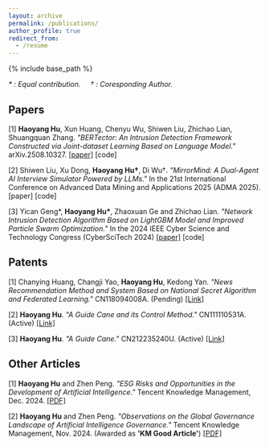 ```yaml
---
layout: archive
permalink: /publications/
author_profile: true
redirect_from:
  - /resume
---
```


{% include base_path %}

*\* : Equal contribution. &nbsp;&nbsp;&nbsp; † : Coresponding Author.*

Papers
---
[1] **Haoyang Hu**, Xun Huang, Chenyu Wu, Shiwen Liu, Zhichao Lian, Shuangquan Zhang. *"BERTector: An Intrusion Detection Framework Constructed via Joint-dataset Learning Based on Language Model."* arXiv.2508.10327. <a href="https://arxiv.org/abs/2508.10327" target="_blank">[paper]</a> [code]

[2] Shiwen Liu, Xu Dong, **Haoyang Hu†**, Di Wu†. *"MirrorMind: A Dual-Agent AI Interview Simulator Powered by LLMs."* In the 21st International Conference on Advanced Data Mining and Applications 2025 (ADMA 2025). [paper] [code]

[3] Yican Geng\*, **Haoyang Hu\***, Zhaoxuan Ge and Zhichao Lian. *"Network Intrusion Detection Algorithm Based on LightGBM Model and Improved Particle Swarm Optimization."* In the 2024 IEEE Cyber Science and Technology Congress (CyberSciTech 2024) <a href="https://ieeexplore.ieee.org/abstract/document/10795674" target="_blank">[paper]</a> [code]


Patents
---
[1] Chanying Huang, Changji Yao, **Haoyang Hu**, Kedong Yan. *"News Recommendation Method and System Based on National Secret Algorithm and Federated Learning."* CN118094008A. (Pending) <a href="https://patents.google.com/patent/CN118094008A" target="_blank">[Link]</a>

[2] **Haoyang Hu**. *"A Guide Cane and its Control Method."* CN111110531A. (Active) <a href="https://patents.google.com/patent/CN111110531A" target="_blank">[Link]</a>

[3] **Haoyang Hu**. *"A Guide Cane."* CN212235240U. (Active) <a href="https://patents.google.com/patent/CN212235240U" target="_blank">[Link]</a>

Other Articles
---
[1] **Haoyang Hu** and Zhen Peng. *"ESG Risks and Opportunities in the Development of Artificial Intelligence."* Tencent Knowledge Management, Dec. 2024. <a href="https://ALIENHHY.github.io/_pages/人工智能发展的ESG风险与机遇【终】.pdf" target="_blank">[PDF]</a>

[2] **Haoyang Hu** and Zhen Peng. *"Observations on the Global Governance Landscape of Artificial Intelligence Governance."* Tencent Knowledge Management, Nov. 2024. (Awarded as **'KM Good Article'**) <a href="https://ALIENHHY.github.io/_pages/人工智能治理全球治理态势观察.pdf" target="_blank">[PDF]</a>
